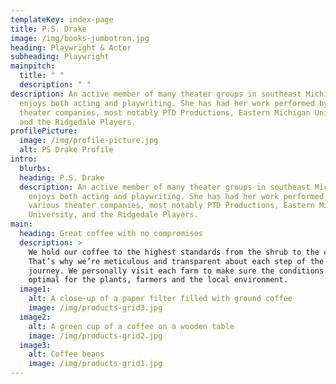 ```yaml
---
templateKey: index-page
title: P.S. Drake
image: /img/books-jumbotron.jpg
heading: Playwright & Actor
subheading: Playwright
mainpitch:
  title: " "
  description: " "
description: An active member of many theater groups in southeast Michigan, and
  enjoys both acting and playwriting. She has had her work performed by various
  theater companies, most notably PTD Productions, Eastern Michigan University,
  and the Ridgedale Players.
profilePicture:
  image: /img/profile-picture.jpg
  alt: PS Drake Profile
intro:
  blurbs:
  heading: P.S. Drake
  description: An active member of many theater groups in southeast Michigan, and
    enjoys both acting and playwriting. She has had her work performed by
    various theater companies, most notably PTD Productions, Eastern Michigan
    University, and the Ridgedale Players.
main:
  heading: Great coffee with no compromises
  description: >
    We hold our coffee to the highest standards from the shrub to the cup.
    That’s why we’re meticulous and transparent about each step of the coffee’s
    journey. We personally visit each farm to make sure the conditions are
    optimal for the plants, farmers and the local environment.
  image1:
    alt: A close-up of a paper filter filled with ground coffee
    image: /img/products-grid3.jpg
  image2:
    alt: A green cup of a coffee on a wooden table
    image: /img/products-grid2.jpg
  image3:
    alt: Coffee beans
    image: /img/products-grid1.jpg
---
```

